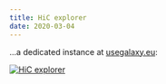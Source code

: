 ```yaml
---
title: HiC explorer
date: 2020-03-04
---
```


...a dedicated instance at [usegalaxy.eu](https://hicexplorer.usegalaxy.eu/):

[![HiC explorer](/src/use/hic-explorer/hic.png)](https://hicexplorer.usegalaxy.eu/)
